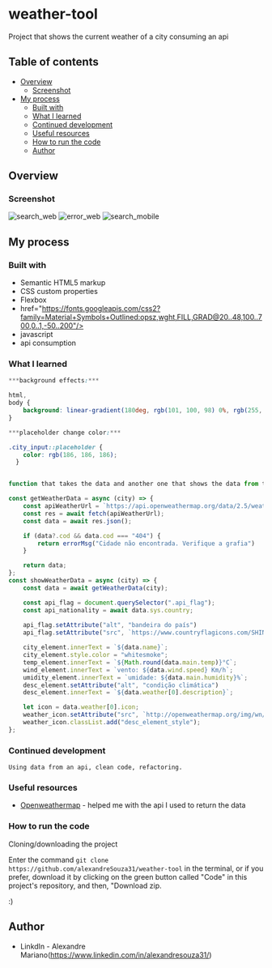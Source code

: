 
# weather-tool

Project that shows the current weather of a city consuming an api

## Table of contents

- [Overview](#overview)
  - [Screenshot](#screenshot)
- [My process](#my-process)
  - [Built with](#built-with)
  - [What I learned](#what-i-learned)
  - [Continued development](#continued-development)
  - [Useful resources](#useful-resources)
  - [How to run the code](#How-to-run-the-code)
  - [Author](#author)

## Overview

### Screenshot

![search_web](https://user-images.githubusercontent.com/112407769/230801591-f10148ae-5e4e-4c78-9037-12742cedfaf3.png)
![error_web](https://user-images.githubusercontent.com/112407769/230801588-167592ab-5335-4668-9fed-14de520dc92f.png)
![search_mobile](https://user-images.githubusercontent.com/112407769/230801593-38c5139e-21a6-4f0d-82de-a278c93a03c2.png)

## My process

### Built with

- Semantic HTML5 markup
- CSS custom properties
- Flexbox
- href="https://fonts.googleapis.com/css2?family=Material+Symbols+Outlined:opsz,wght,FILL,GRAD@20..48,100..700,0..1,-50..200"/>
- javascript
- api consumption

### What I learned

```css 
***background effects:***

html,
body {
    background: linear-gradient(180deg, rgb(101, 100, 98) 0%, rgb(255, 255, 255) 100%);
}

***placeholder change color:***

.city_input::placeholder {
    color: rgb(186, 186, 186);
  }

```
```js

function that takes the data and another one that shows the data from the api:***

const getWeatherData = async (city) => {
    const apiWeatherUrl = `https://api.openweathermap.org/data/2.5/weather?q=${city}&units=metric&appid=${apiKey}&lang=pt_br`
    const res = await fetch(apiWeatherUrl);
    const data = await res.json();

    if (data?.cod && data.cod === "404") {
        return errorMsg("Cidade não encontrada. Verifique a grafia")
    }

    return data;
};
const showWeatherData = async (city) => {
    const data = await getWeatherData(city);

    const api_flag = document.querySelector(".api_flag");
    const api_nationality = await data.sys.country;
    
    api_flag.setAttribute("alt", "bandeira do país")
    api_flag.setAttribute("src", `https://www.countryflagicons.com/SHINY/64/${api_nationality}.png`)

    city_element.innerText = `${data.name}`;
    city_element.style.color = "whitesmoke";
    temp_element.innerText = `${Math.round(data.main.temp)}°C`;
    wind_element.innerText = `vento: ${data.wind.speed} Km/h`;
    umidity_element.innerText = `umidade: ${data.main.humidity}%`;
    desc_element.setAttribute("alt", "condição climática")
    desc_element.innerText = `${data.weather[0].description}`;

    let icon = data.weather[0].icon;
    weather_icon.setAttribute("src", `http://openweathermap.org/img/wn/${icon}@2x.png`);
    weather_icon.classList.add("desc_element_style");
};

```

### Continued development

```
Using data from an api, clean code, refactoring.
```
### Useful resources

- [Openweathermap](https://openweathermap.org/) - helped me with the api I used to return the data

### How to run the code

 Cloning/downloading the project

 Enter the command ```git clone https://github.com/alexandreSouza31/weather-tool``` in the terminal, or if you prefer, download it by clicking on the green button called "Code" in this project's repository, and then, "Download zip.


:)

## Author
- LinkdIn - Alexandre Mariano(https://www.linkedin.com/in/alexandresouza31/)


